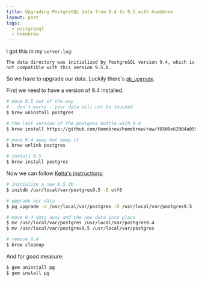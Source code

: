```yaml
---
title: Upgrading PostgreSQL data from 9.4 to 9.5 with homebrew
layout: post
tags:
  - postgresql
  - homebrew
---
```

I got this in my `server.log`:

```
The data directory was initialized by PostgreSQL version 9.4, which is not compatible with this version 9.5.0.
```

So we have to upgrade our data. Luckily there's [`pb_upgrade`](http://www.postgresql.org/docs/9.5/static/pgupgrade.html).

First we need to have a version of 9.4 installed.

```sh
# move 9.5 out of the way
# - don't worry - your data will not be touched
$ brew uninstall postgres

# the last version of the postgres bottle with 9.4
$ brew install https://github.com/Homebrew/homebrew/raw/f8509e62904a055f085579aed47fca1faa7a810f/Library/Formula/postgresql.rb

# move 9.4 away but keep it
$ brew unlink postgres

# install 9.5
$ brew install postgres
```

Now we can follow [Keita's instructions](https://kkob.us/2016/01/09/homebrew-and-postgresql-9-5/):

```sh
# initialize a new 9.5 db
$ initdb /usr/local/var/postgres9.5 -E utf8

# upgrade our data
$ pg_upgrade -d /usr/local/var/postgres -D /usr/local/var/postgres9.5 -b /usr/local/Cellar/postgresql/9.4.5_2/bin/ -B /usr/local/Cellar/postgresql/9.5.0/bin/ -v

# move 9.4 data away and the new data into place
$ mv /usr/local/var/postgres /usr/local/var/postgres9.4
$ mv /usr/local/var/postgres9.5 /usr/local/var/postgres

# remove 9.4
$ brew cleanup
```

And for good measure:

```sh
$ gem uninstall pg
$ gem install pg
```

